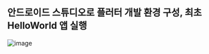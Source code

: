 ## 안드로이드 스튜디오로 플러터 개발 환경 구성, 최초 HelloWorld 앱 실행

![image](https://github.com/user-attachments/assets/c559c5bc-bc87-4db7-af80-594351fabf7d)
